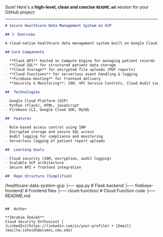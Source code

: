 Sure! Here's a **high-level, clean and concise `README.md`** version for your GitHub project:

---

```markdown
# Secure Healthcare Data Management System on GCP

## 🩺 Overview

A cloud-native healthcare data management system built on Google Cloud Platform (GCP), focused on **security**, **scalability**, and **compliance**. This project demonstrates secure handling of sensitive patient records using modern GCP services and best practices.

## Core Components

- **Flask API** hosted on Compute Engine for managing patient records
- **Cloud SQL** for structured patient data storage
- **Cloud Storage** for encrypted file uploads (PDF reports)
- **Cloud Functions** for serverless event handling & logging
- **Firebase Hosting** for frontend delivery
- **Security & Monitoring**: IAM, VPC Service Controls, Cloud Audit Logs, Monitoring Dashboards

##  Technologies

- Google Cloud Platform (GCP)
- Python (Flask), HTML, JavaScript
- Firebase CLI, Google Cloud SDK, MySQL

##  Features

- Role-based access control using IAM
- Encrypted storage and secure SQL access
- Audit logging for compliance and monitoring
- Serverless logging of patient report uploads

##  Learning Goals

- Cloud security (IAM, encryption, audit logging)
- Scalable GCP architecture
- Secure API + frontend integration

##  Repo Structure (Simplified)

```

/healthcare-data-system-gcp
├── app.py               # Flask backend
├── firebase-frontend/   # Frontend files
├── cloud-function/      # Cloud Function code
├── README.md

```

##  Author

**Ibrahim Sheikh**  
Cloud Security Enthusiast | 
[LinkedIn](https://linkedin.com/in/your-profile) • [Email](mailto:isheikh@alumni.cmu.edu)

